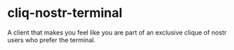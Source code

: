 # cliq-nostr-terminal
A client that makes you feel like you are part of an exclusive clique of nostr users who prefer the terminal.

